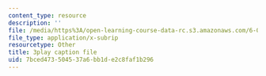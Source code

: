 ```yaml
---
content_type: resource
description: ''
file: /media/https%3A/open-learning-course-data-rc.s3.amazonaws.com/6-006-introduction-to-algorithms-spring-2020/7bced473504537a6bb1de2c8faf1b296_76dhtgZt38A.srt
file_type: application/x-subrip
resourcetype: Other
title: 3play caption file
uid: 7bced473-5045-37a6-bb1d-e2c8faf1b296
---
```

